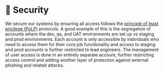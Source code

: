 # 🔏 Security

We secure our systems by ensuring all access follows the [principle of least privilege (PoLP)](https://en.wikipedia.org/wiki/Principle\_of\_least\_privilege) protocols. A good example of this is the segregation of accounts where the dev, qa, and UAT environments are set up vs staging and prod environments. Each account is only accessible by individuals who need to access them for their core job functionality and access to staging and prod accounts is further restricted to lead engineers. The management of user access is done in an entirely separate account, further restricting access control and adding another layer of protection against external phishing and related attacks.
